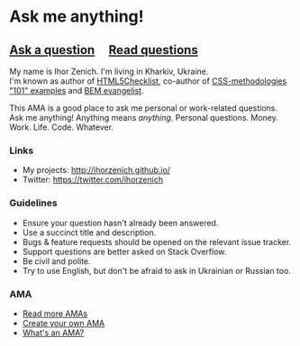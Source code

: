 # Ask me anything!

## [Ask a question](../../issues/new) &nbsp;&nbsp;&nbsp; [Read questions](../../issues?utf8=%E2%9C%93&q=is%3Aissue%20is%3Aclosed%20sort%3Aupdated-desc%20-label%3Ahidden)

My name is Ihor Zenich. I'm living in Kharkiv, Ukraine.  
I'm known as author of [HTML5Checklist](https://github.com/ihorzenich/html5checklist), co-author of [CSS-methodologies "101" examples](https://github.com/aleshaOleg/holy-grail-markup) and [BEM evangelist](http://ihorzenich.github.io/talks/bem-css/).

This AMA is a good place to ask me personal or work-related questions.
Ask me anything! 
Anything means *anything*. Personal questions. Money. Work. Life. Code. Whatever.

### Links
- My projects: http://ihorzenich.github.io/
- Twitter: https://twitter.com/ihorzenich

### Guidelines

- Ensure your question hasn't already been answered.
- Use a succinct title and description.
- Bugs & feature requests should be opened on the relevant issue tracker.
- Support questions are better asked on Stack Overflow.
- Be civil and polite.
- Try to use English, but don't be afraid to ask in Ukrainian or Russian too.

### AMA

- [Read more AMAs](https://github.com/sindresorhus/amas)
- [Create your own AMA](https://github.com/sindresorhus/amas/blob/master/create-ama.md)
- [What's an AMA?](https://en.wikipedia.org/wiki/Reddit#IAmA_and_AMA)
